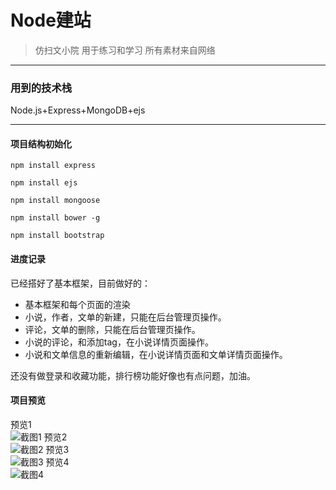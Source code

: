 ﻿# Node建站
>仿扫文小院
>用于练习和学习
>所有素材来自网络
<hr>

### 用到的技术栈
Node.js+Express+MongoDB+ejs
<hr>

#### 项目结构初始化

```
npm install express

npm install ejs

npm install mongoose

npm install bower -g

npm install bootstrap
```
#### 进度记录
已经搭好了基本框架，目前做好的：
* 基本框架和每个页面的渲染
* 小说，作者，文单的新建，只能在后台管理页操作。
* 评论，文单的删除，只能在后台管理页操作。
* 小说的评论，和添加tag，在小说详情页面操作。
* 小说和文单信息的重新编辑，在小说详情页面和文单详情页面操作。

还没有做登录和收藏功能，排行榜功能好像也有点问题，加油。

#### 项目预览
预览1<br>
![截图1](http://wx1.sinaimg.cn/large/b64d25bfgy1fj7vtqtrxhj20m80at775.jpg)
预览2<br>
![截图2](http://wx4.sinaimg.cn/large/b64d25bfgy1fj7vtq5pb9j20m80apwg9.jpg)
预览3<br>
![截图3](http://wx3.sinaimg.cn/large/b64d25bfgy1fj7vtpjd4xj20m80atgsv.jpg)
预览4<br>
![截图4](http://wx1.sinaimg.cn/large/b64d25bfgy1fj7vtowhjwj20m80autcb.jpg)

